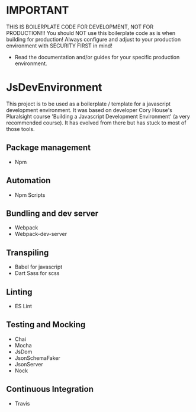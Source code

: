 # IMPORTANT
THIS IS BOILERPLATE CODE FOR DEVELOPMENT, NOT FOR PRODUCTION!!!
You should NOT use this boilerplate code as is when building for production!
Always configure and adjust to your production environment with SECURITY FIRST in mind!
- Read the documentation and/or guides for your specific production environment.

# JsDevEnvironment 
This project is to be used as a boilerplate / template for a 
javascript development environment. It was based on developer Cory House's
Pluralsight course 'Building a Javascript Development Environment' 
(a very recommended course). It has evolved from there but has stuck to most of those tools.

## Package management
- Npm
## Automation
- Npm Scripts
## Bundling and dev server
- Webpack
- Webpack-dev-server
## Transpiling 
- Babel for javascript
- Dart Sass for scss
## Linting
- ES Lint
## Testing and Mocking
- Chai
- Mocha
- JsDom
- JsonSchemaFaker
- JsonServer
- Nock
## Continuous Integration
- Travis